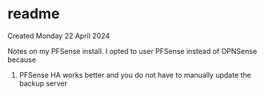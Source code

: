 # readme
Created Monday 22 April 2024

Notes on my PFSense install. I opted to user PFSense instead of OPNSense because


1. PFSense HA works better and you do not have to manually update the backup server


